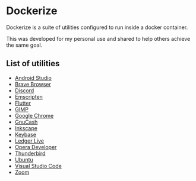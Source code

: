 # Dockerize

Dockerize is a suite of utilities configured to run inside a docker container.

This was developed for my personal use and shared to help others achieve the same goal.

## List of utilities

* [Android Studio](docker/android-studio-docker/README.md)
* [Brave Browser](docker/brave-browser-docker/README.md)
* [Discord](docker/discord-docker/README.md)
* [Emscripten](docker/emscripten-docker/README.md)
* [Flutter](docker/flutter-docker/README.md)
* [GIMP](docker/gimp-docker/README.md)
* [Google Chrome](docker/google-chrome-docker/README.md)
* [GnuCash](docker/gnucash-docker/README.md)
* [Inkscape](docker/inkscape-docker/README.md)
* [Keybase](docker/keybase-docker/README.md)
* [Ledger Live](docker/ledger-live-docker/README.md)
* [Opera Developer](docker/opera-developer-docker/README.md)
* [Thunderbird](docker/thunderbird-docker/README.md)
* [Ubuntu](docker/ubuntu-docker/README.md)
* [Visual Studio Code](docker/visual-studio-code-docker/README.md)
* [Zoom](docker/zoom-docker/README.md)
